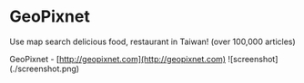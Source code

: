 # GeoPixnet
Use map search delicious food, restaurant in Taiwan! (over 100,000 articles)

GeoPixnet - [http://geopixnet.com](http://geopixnet.com)
![screenshot] (./screenshot.png)
